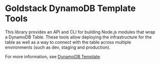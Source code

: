 # Goldstack DynamoDB Template Tools

This library provides an API and CLI for building Node.js modules that wrap a DynamoDB Table. These tools allow deploying the infrastructure for the table as well as a way to connect with the table across multiple environments (such as dev, staging and production).

For more information, see [DynamoDB Template](https://docs.goldstack.party/docs/templates/dynamodb).


